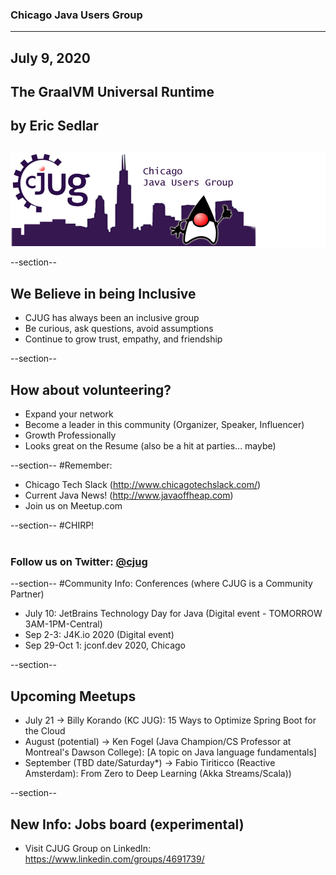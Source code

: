 ### Chicago Java Users Group
---

## July 9, 2020
## The GraalVM Universal Runtime
## by Eric Sedlar
<div style="background-color: white; margin-top: 30px;">
	<img src="images/cjug.gif" style="border: none; box-shadow: none;"/>
</div>

 
--section--
## We Believe in being Inclusive
 * CJUG has always been an inclusive group
 * Be curious, ask questions, avoid assumptions
 * Continue to grow trust, empathy, and friendship

--section--
## How about volunteering?
 * Expand your network
 * Become a leader in this community (Organizer, Speaker, Influencer)
 * Growth Professionally
 * Looks great on the Resume (also be a hit at parties... maybe)

--section--
#Remember:
 * Chicago Tech Slack (http://www.chicagotechslack.com/)
 * Current Java News! (http://www.javaoffheap.com)
 * Join us on Meetup.com

--section--
#CHIRP!
<br/><br/>
### Follow us on Twitter: <u>@cjug</u>

--section--
#Community Info: Conferences (where CJUG is a Community Partner)
* July 10:  JetBrains Technology Day for Java (Digital event - TOMORROW 3AM-1PM-Central)
* Sep 2-3:  J4K.io 2020 (Digital event)
* Sep 29-Oct 1:  jconf.dev 2020, Chicago

--section--

## Upcoming Meetups 
 
* July 21 -> Billy Korando (KC JUG): 15 Ways to Optimize Spring Boot for the Cloud
* August (potential) -> Ken Fogel (Java Champion/CS Professor at Montreal's Dawson College): [A topic on Java language fundamentals]
* September (TBD date/Saturday*) -> Fabio Tiriticco (Reactive Amsterdam): From Zero to Deep Learning (Akka Streams/Scala))

--section--

## New Info: Jobs board (experimental)

* Visit CJUG Group on LinkedIn:  https://www.linkedin.com/groups/4691739/
